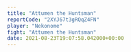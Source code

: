 ```yaml
---
title: "Attumen the Huntsman"
reportCode: "2XYJ67t3gRQqZ4FN"
player: "Nekonome"
fight: "Attumen the Huntsman"
date: 2021-08-23T19:07:58.042000+00:00
---
```

